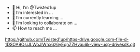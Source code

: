 - 👋 Hi, I’m @Twisted1up
- 👀 I’m interested in ...
- 🌱 I’m currently learning ...
- 💞️ I’m looking to collaborate on ...
- 📫 How to reach me ...

<!---
Twisted1up/Twisted1up is a ✨ special ✨ repository because its `README.md` (this file) appears on your GitHub profile.
You can click the Preview link to take a look at your changes.
--->
https://github.com/Twisted1up/https-drive.google.com-file-d-1DSOA9OsiJLWoJlWhx6z6yEqnZZHvau6k-view-usp-drivesdk.git
